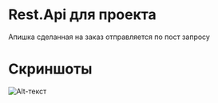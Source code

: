 # Rest.Api для проекта

Апишка сделанная на заказ отправляется по пост запросу

# Скриншоты

![Alt-текст](https://prnt.sc/KFAJVHIvOyC3)
